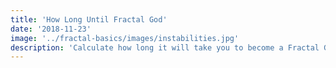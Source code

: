 ```yaml
---
title: 'How Long Until Fractal God'
date: '2018-11-23'
image: '../fractal-basics/images/instabilities.jpg'
description: 'Calculate how long it will take you to become a Fractal God.'
---
```


<RelicsCalculator/>
